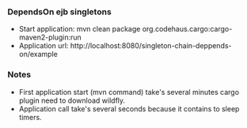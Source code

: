 ### DependsOn ejb singletons
- Start application: mvn clean package org.codehaus.cargo:cargo-maven2-plugin:run
- Application url: http://localhost:8080/singleton-chain-deppends-on/example

### Notes
- First application start (mvn command) take's several minutes cargo plugin need to download wildfly.
- Application call take's several seconds because it contains to sleep timers.
